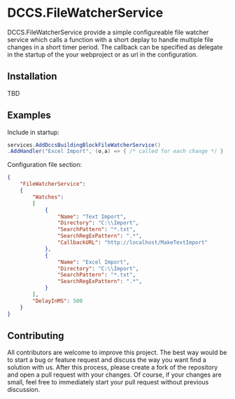 # DCCS.FileWatcherService
DCCS.FileWatcherService provide a simple configureable file watcher service which calls a function with a short deplay to handle multiple file changes in a short timer period. The callback can be specified as delegate in the startup of the your webproject or as url in the configuration.

## Installation

TBD

## Examples

Include in startup:
```csharp
services.AddDccsBuildingBlockFileWatcherService()
.AddHandler("Excel Import", (o,a) => { /* called for each change */ } )
```

Configuration file section:
```json
{
    "FileWatcherService": 
    {
        "Watches":
        [ 
            {
                "Name": "Text Import",
                "Directory": "C:\\Import",
                "SearchPattern": "*.txt",
                "SearchRegExPattern": ".*",
                "CallbackURL": "http://localhost/MakeTextImport"
            },
            {
                "Name": "Excel Import",
                "Directory": "C:\\Import",
                "SearchPattern": "*.txt",
                "SearchRegExPattern": ".*",
            }
        ],        
        "DelayInMS": 500 
    }
}
```

## Contributing
All contributors are welcome to improve this project. The best way would be to start a bug or feature request and discuss the way you want find a solution with us.
After this process, please create a fork of the repository and open a pull request with your changes. Of course, if your changes are small, feel free to immediately start your pull request without previous discussion. 
